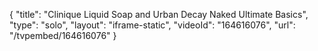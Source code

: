 {
    "title": "Clinique Liquid Soap and Urban Decay Naked Ultimate Basics",
    "type": "solo",
    "layout": "iframe-static",
    "videoId": "164616076",
    "url": "\/tvpembed\/164616076"
}